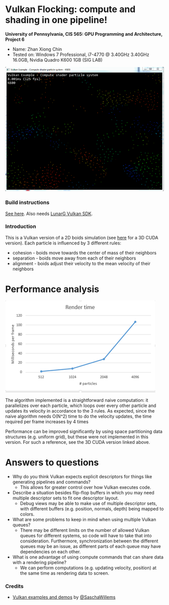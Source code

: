 Vulkan Flocking: compute and shading in one pipeline!
======================

**University of Pennsylvania, CIS 565: GPU Programming and Architecture, Project 6**

* Name: Zhan Xiong Chin
* Tested on: Windows 7 Professional, i7-4770 @ 3.40GHz 3.40GHz 16.0GB, Nvidia Quadro K600 1GB (SIG LAB)

![](img/boids.gif)

### Build instructions
[See here](https://github.com/CIS565-Fall-2016/Project0-CUDA-Getting-Started/blob/master/INSTRUCTION.md). Also needs [LunarG Vulkan SDK](https://vulkan.lunarg.com/).

### Introduction

This is a Vulkan version of a 2D boids simulation (see [here](https://github.com/czxcjx/Project1-CUDA-Flocking) for a 3D CUDA version). Each particle is influenced by 3 different rules: 

* cohesion - boids move towards the center of mass of their neighbors
* separation - boids move away from each of their neighbors
* alignment - boids adjust their velocity to the mean velocity of their neighbors

# Performance analysis

![](img/boids_chart.png)

The algorithm implemented is a straightforward naive computation: it parallelizes over each particle, which loops over every other particle and updates its velocity in accordance to the 3 rules. As expected, since the naive algorithm needs O(N^2) time to do the velocity updates, the time required per frame increases by 4 times 

Performance can be improved significantly by using space partitioning data structures (e.g. uniform grid), but these were not implemented in this version. For such a reference, see the 3D CUDA version linked above.

# Answers to questions

* Why do you think Vulkan expects explicit descriptors for things like generating pipelines and commands?
	* This allows for greater control over how Vulkan executes code.
* Describe a situation besides flip-flop buffers in which you may need multiple descriptor sets to fit one descriptor layout.
	* Debug views may be able to make use of multiple descriptor sets, with different buffers (e.g. position, normals, depth) being mapped to colors.
* What are some problems to keep in mind when using multiple Vulkan queues?
	* There may be different limits on the number of allowed Vulkan queues for different systems, so code will have to take that into consideration. Furthermore, synchronization between the different queues may be an issue, as different parts of each queue may have dependencies on each other.
* What is one advantage of using compute commands that can share data with a rendering pipeline?
	* We can perform computations (e.g. updating velocity, position) at the same time as rendering data to screen.



### Credits

* [Vulkan examples and demos](https://github.com/SaschaWillems/Vulkan) by [@SaschaWillems](https://github.com/SaschaWillems)
